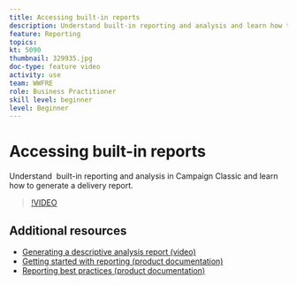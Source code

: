 ```yaml
---
title: Accessing built-in reports
description: Understand built-in reporting and analysis and learn how to generate a delivery report.
feature: Reporting
topics: 
kt: 5090
thumbnail: 329935.jpg
doc-type: feature video
activity: use
team: WWFRE
role: Business Practitioner
skill level: beginner
level: Beginner
---
```


# Accessing built-in reports

Understand  built-in reporting and analysis in Campaign Classic and learn how to generate a delivery report.

>[!VIDEO](https://video.tv.adobe.com/v/329935?quality=12)

## Additional resources

* [Generating a descriptive analysis report (video)](/help/reporting/generating-a-descriptive-analysis-report.md)
* [Getting started with reporting (product documentation)](https://experienceleague.adobe.com/docs/campaign-classic/using/reporting/reporting-in-adobe-campaign/about-adobe-campaign-reporting-tools.html)
* [Reporting best practices (product documentation)](https://experienceleague.adobe.com/docs/campaign-classic/using/reporting/reporting-in-adobe-campaign/best-practices.html)
